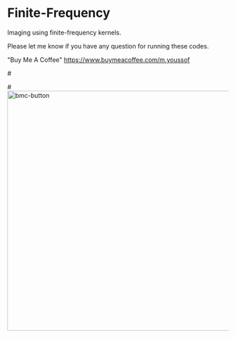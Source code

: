 # Finite-Frequency
Imaging using finite-frequency kernels.

Please let me know if you have any question for running these codes. 

"Buy Me A Coffee" https://www.buymeacoffee.com/m.youssof


#<!img width="545" [bmc_qr](https://user-images.githubusercontent.com/25856016/202258661-932f03e7-1240-45fd-8e65-deda07b2d476.png)>


#<img width="545" alt="bmc-button" src="https://user-images.githubusercontent.com/25856016/202258793-cb6fc97e-3e54-4130-aa0d-dc1702928bf9.png">

